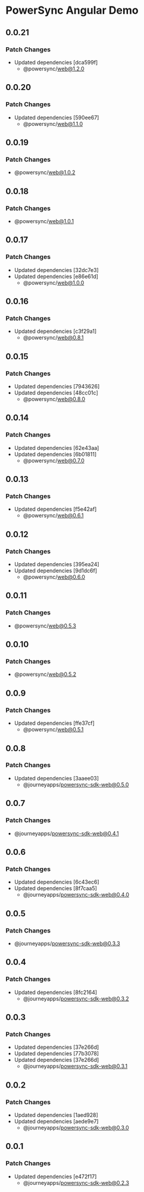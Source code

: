 # PowerSync Angular Demo

## 0.0.21

### Patch Changes

- Updated dependencies [dca599f]
  - @powersync/web@1.2.0

## 0.0.20

### Patch Changes

- Updated dependencies [590ee67]
  - @powersync/web@1.1.0

## 0.0.19

### Patch Changes

- @powersync/web@1.0.2

## 0.0.18

### Patch Changes

- @powersync/web@1.0.1

## 0.0.17

### Patch Changes

- Updated dependencies [32dc7e3]
- Updated dependencies [e86e61d]
  - @powersync/web@1.0.0

## 0.0.16

### Patch Changes

- Updated dependencies [c3f29a1]
  - @powersync/web@0.8.1

## 0.0.15

### Patch Changes

- Updated dependencies [7943626]
- Updated dependencies [48cc01c]
  - @powersync/web@0.8.0

## 0.0.14

### Patch Changes

- Updated dependencies [62e43aa]
- Updated dependencies [6b01811]
  - @powersync/web@0.7.0

## 0.0.13

### Patch Changes

- Updated dependencies [f5e42af]
  - @powersync/web@0.6.1

## 0.0.12

### Patch Changes

- Updated dependencies [395ea24]
- Updated dependencies [9d1dc6f]
  - @powersync/web@0.6.0

## 0.0.11

### Patch Changes

- @powersync/web@0.5.3

## 0.0.10

### Patch Changes

- @powersync/web@0.5.2

## 0.0.9

### Patch Changes

- Updated dependencies [ffe37cf]
  - @powersync/web@0.5.1

## 0.0.8

### Patch Changes

- Updated dependencies [3aaee03]
  - @journeyapps/powersync-sdk-web@0.5.0

## 0.0.7

### Patch Changes

- @journeyapps/powersync-sdk-web@0.4.1

## 0.0.6

### Patch Changes

- Updated dependencies [6c43ec6]
- Updated dependencies [8f7caa5]
  - @journeyapps/powersync-sdk-web@0.4.0

## 0.0.5

### Patch Changes

- @journeyapps/powersync-sdk-web@0.3.3

## 0.0.4

### Patch Changes

- Updated dependencies [8fc2164]
  - @journeyapps/powersync-sdk-web@0.3.2

## 0.0.3

### Patch Changes

- Updated dependencies [37e266d]
- Updated dependencies [77b3078]
- Updated dependencies [37e266d]
  - @journeyapps/powersync-sdk-web@0.3.1

## 0.0.2

### Patch Changes

- Updated dependencies [1aed928]
- Updated dependencies [aede9e7]
  - @journeyapps/powersync-sdk-web@0.3.0

## 0.0.1

### Patch Changes

- Updated dependencies [e472f17]
  - @journeyapps/powersync-sdk-web@0.2.3

